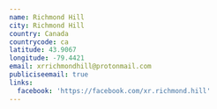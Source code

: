 ```yaml
---
name: Richmond Hill
city: Richmond Hill
country: Canada
countrycode: ca
latitude: 43.9067
longitude: -79.4421
email: xrrichmondhill@protonmail.com
publiciseemail: true
links:
  facebook: 'https://facebook.com/xr.richmond.hill'
---
```


